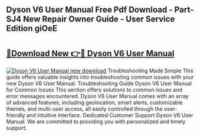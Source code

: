 ## Dyson V6 User Manual Free Pdf Download - Part-SJ4 New Repair Owner Guide - User Service Edition giOeE

# <h2><a href="http://cf25039.oget.top/?id=Dyson+V6+User+Manual">🔗Download New 👉🔴 Dyson V6 User Manual</a></h2>

[![Dyson V6 User Manual new download](https://i.imgur.com/5g1atiW.png)](http://cf25039.oget.top/?id=Dyson+V6+User+Manual)
Troubleshooting Made Simple This guide offers valuable insights into troubleshooting common issues with your new Dyson V6 User Manual. Troubleshooting Guide Dyson V6 User Manual for Common Issues This section offers solutions to common issues and error messages encountered. Dyson V6 User Manual comes with an array of advanced features, including geolocation, smart alerts, customizable themes, and multi-user access, all easily controlled through the user-friendly and intuitive interface. Dedicated Customer Support Dyson V6 User Manual. We are committed to providing you with personalized and timely support.
